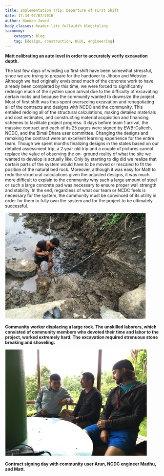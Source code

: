 ```yaml
---
title: Implementation Trip: Departure of First Shift
date: 17:34 07/07/2016
author: Nauman Javed
body_classes: header-lite fullwidth blogstyling
taxonomy:
    category: blog
    tag: [design, construction, NCDC, engineering]
---
```


<b>Matt calibrating an auto level in order to accurately verify excavation depth. </b>

The last few days of winding up first shift have been somewhat stressful, since we are trying to prepare for the handover to Jihoon and Webster. Although we had originally envisioned much of the concrete work to have already been completed by this time, we were forced to significantly redesign much of the system upon arrival due to the difficulty of excavating certain rocks and because the community wanted to downsize the project. Most of first shift was thus spent overseeing excavation and renegotiating all of the contracts and designs with NCDC and the community. This entailed redoing all of the structural calculations, making detailed materials and cost estimates, and constructing material acquisition and financing schemes to facilitate project progress. 3 days before team 1 arrival, the massive contract and each of its 25 pages were signed by EWB-Caltech, NCDC, and the Bimal Dhara user committee. Changing the designs and remaking the contract were an excellent learning experience for the entire team. Though we spent months finalizing designs in the states based on our detailed assessment trip, a 2 year old trip and a couple of pictures cannot replace the value of observing the on- ground reality of what the site we wanted to develop is actually like. Only by starting to dig did we realize that certain parts of the system would have to be moved or rescaled to fit the position of the natural bed rock. Moreover, although it was easy for Matt to redo the structural calculations given the adjusted designs, it was much more difficult to explain to the community why such a large amount of steel or such a large concrete pad was necessary to ensure proper wall strength and stability. In the end, regardless of what our team or NCDC feels is necessary for the system, the community must be convinced of its utility in order for them to fully own the system and for the project to be ultimately successful.

![blog 3-2](blog3_2.png)

<b>Community worker displacing a large rock. The unskilled laborers, which consisted of community members who devoted their time and labor to the project, worked extremely hard. The excavation required strenuous stone breaking and shoveling. </b>

![blog3-3](blog3_3.png)

<b>Contract signing day with community user Arun, NCDC engineer Madhu, and Matt.</b>
